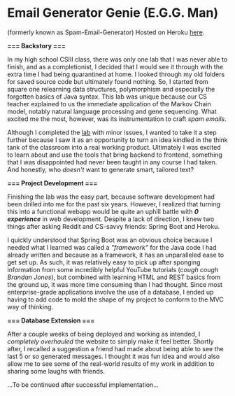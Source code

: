 # Email Generator Genie (E.G.G. Man)
(formerly known as Spam-Email-Generator)
Hosted on Heroku [here](https://eggman.ml).

**=== Backstory ===**

In my high school CSIII class, there was only one lab that I was never able to finish, and as a completionist, I decided that I would see it through with the extra time I had being quarantined at home. I looked through my old folders for saved source code but ultimately found nothing. So, I started from square one relearning data structures, polymorphism and especially the forgotten basics of Java syntax. This lab was unique because our CS teacher explained to us the immediate application of the Markov Chain model, notably natural language processing and gene sequencing. What excited me the most, however, was its instrumentation to craft *spam emails*.

Although I completed the [lab](https://github.com/jphui/Markov-Chains) with minor issues, I wanted to take it a step further because I saw it as an opportunity to turn an idea kindled in the think tank of the classroom into a real working product. Ultimately I was excited to learn about and use the tools that bring backend to frontend, something that I was disappointed had never been taught in any course I had taken. And honestly, who *doesn't* want to generate smart, tailored text?

**=== Project Development ===**

Finishing the lab was the easy part, because software development had been drilled into me for the past six years. However, I realized that turning this into a functional webapp would be quite an uphill battle with ***0 experience*** in web development. Despite a lack of direction, I knew two things after asking Reddit and CS-savvy friends: Spring Boot and Heroku.

I quickly understood that Spring Boot was an obvious choice because I needed what I learned was called a *"framework"* for the Java code I had already written and because as a framework, it has an unparalleled ease to get set up. As such, it was relatively easy to pick up after sponging information from some incredibly helpful YouTube tutorials (*cough cough Brandan Jones*), but combined with learning HTML and REST basics from the ground up, it was more time consuming than I had thought. Since most enterprise-grade applications involve the use of a database, I ended up having to add code to mold the shape of my project to conform to the MVC way of thinking.

**=== Database Extension ===**

After a couple weeks of being deployed and working as intended, I *completely overhauled* the website to simply make it feel better. Shortly after, I recalled a suggestion a friend had made about being able to see the last 5 or so generated messages. I thought it was fun idea and would also allow me to see some of the real-world results of my work in addition to sharing some laughs with friends.

...To be continued after successful implementation...
